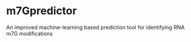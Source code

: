 # m7Gpredictor
An improved machine-learning based prediction tool for identifying RNA m7G modifications 
